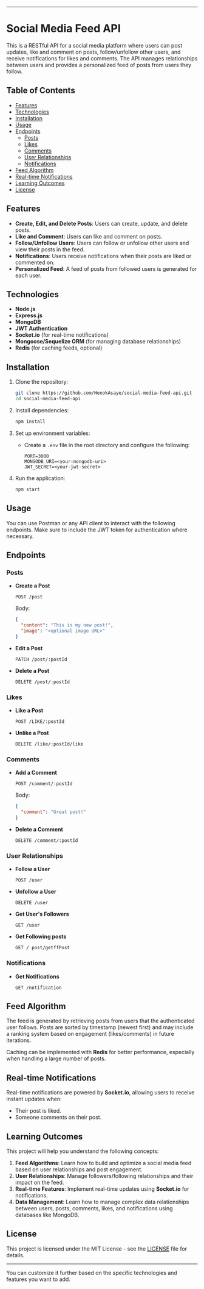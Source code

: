 

---

# Social Media Feed API

This is a RESTful API for a social media platform where users can post updates, like and comment on posts, follow/unfollow other users, and receive notifications for likes and comments. The API manages relationships between users and provides a personalized feed of posts from users they follow.

## Table of Contents
- [Features](#features)
- [Technologies](#technologies)
- [Installation](#installation)
- [Usage](#usage)
- [Endpoints](#endpoints)
  - [Posts](#posts)
  - [Likes](#likes)
  - [Comments](#comments)
  - [User Relationships](#user-relationships)
  - [Notifications](#notifications)
- [Feed Algorithm](#feed-algorithm)
- [Real-time Notifications](#real-time-notifications)
- [Learning Outcomes](#learning-outcomes)
- [License](#license)

## Features
- **Create, Edit, and Delete Posts**: Users can create, update, and delete posts.
- **Like and Comment**: Users can like and comment on posts.
- **Follow/Unfollow Users**: Users can follow or unfollow other users and view their posts in the feed.
- **Notifications**: Users receive notifications when their posts are liked or commented on.
- **Personalized Feed**: A feed of posts from followed users is generated for each user.

## Technologies
- **Node.js**
- **Express.js**
- **MongoDB** 
- **JWT Authentication**
- **Socket.io** (for real-time notifications)
- **Mongoose/Sequelize ORM** (for managing database relationships)
- **Redis** (for caching feeds, optional)

## Installation

1. Clone the repository:
   ```bash
   git clone https://github.com/HenokAsaye/social-media-feed-api.git
   cd social-media-feed-api
   ```

2. Install dependencies:
   ```bash
   npm install
   ```

3. Set up environment variables:
   - Create a `.env` file in the root directory and configure the following:
     ```
     PORT=3000
     MONGODB_URI=<your-mongodb-uri>
     JWT_SECRET=<your-jwt-secret>
     ```

4. Run the application:
   ```bash
   npm start
   ```

## Usage

You can use Postman or any API client to interact with the following endpoints. Make sure to include the JWT token for authentication where necessary.

## Endpoints

### Posts
- **Create a Post**
  ```http
  POST /post
  ```
  Body:
  ```json
  {
    "content": "This is my new post!",
    "image": "<optional image URL>"
  }
  ```

- **Edit a Post**
  ```http
  PATCH /post/:postId
  ```

- **Delete a Post**
  ```http
  DELETE /post/:postId
  ```

### Likes
- **Like a Post**
  ```http
  POST /LIKE/:postId
  ```

- **Unlike a Post**
  ```http
  DELETE /like/:postId/like
  ```

### Comments
- **Add a Comment**
  ```http
  POST /comment/:postId
  ```
  Body:
  ```json
  {
    "comment": "Great post!"
  }
  ```

- **Delete a Comment**
  ```http
  DELETE /comment/:postId
  ```

### User Relationships
- **Follow a User**
  ```http
  POST /user
  ```

- **Unfollow a User**
  ```http
  DELETE /user
  ```

- **Get User's Followers**
  ```http
  GET /user
  ```

- **Get  Following posts**
  ```http
  GET / post/getffPost
  ```

### Notifications
- **Get Notifications**
  ```http
  GET /notification
  ```

## Feed Algorithm

The feed is generated by retrieving posts from users that the authenticated user follows. Posts are sorted by timestamp (newest first) and may include a ranking system based on engagement (likes/comments) in future iterations.

Caching can be implemented with **Redis** for better performance, especially when handling a large number of posts.

## Real-time Notifications

Real-time notifications are powered by **Socket.io**, allowing users to receive instant updates when:
- Their post is liked.
- Someone comments on their post.

## Learning Outcomes

This project will help you understand the following concepts:
1. **Feed Algorithms**: Learn how to build and optimize a social media feed based on user relationships and post engagement.
2. **User Relationships**: Manage followers/following relationships and their impact on the feed.
3. **Real-time Features**: Implement real-time updates using **Socket.io** for notifications.
4. **Data Management**: Learn how to manage complex data relationships between users, posts, comments, likes, and notifications using databases like MongoDB.

## License

This project is licensed under the MIT License - see the [LICENSE](LICENSE) file for details.

---

You can customize it further based on the specific technologies and features you want to add.
